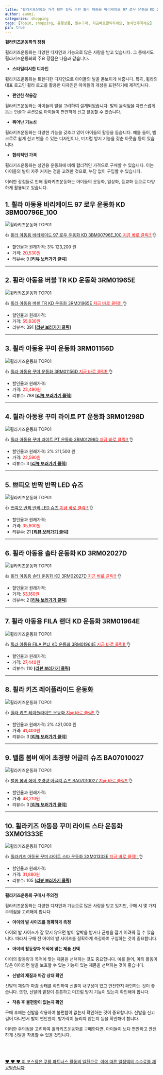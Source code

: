 ```yaml
---
title: "휠라키즈운동화 가격 확인 필독 추천 휠라 아동용 바리케이드 97 로우 운동화 KD 3BM00796E_100 비교 장점 구매가이드"
author: eunmi.
categories: shopping
tags: [Top10, shopping, 유행상품, 필수구매, 지금바로클릭하세요, 놓치면후회해요]
pin: true
---
```

**휠라키즈운동화의 장점**

휠라키즈운동화는 다양한 디자인과 기능으로 많은 사랑을 받고 있습니다. 그 중에서도 휠라키즈운동화의 주요 장점은 다음과 같습니다.

* **스타일리시한 디자인**

휠라키즈운동화는 트렌디한 디자인으로 아이들의 발을 돋보이게 해줍니다. 특히, 휠라의 대표 로고인 휠라 로고를 활용한 디자인은 아이들의 개성을 표현하기에 제격입니다.

* **편안한 착용감**

휠라키즈운동화는 아이들의 발을 고려하여 설계되었습니다. 발의 움직임을 자연스럽게 돕는 인솔과 쿠션으로 아이들이 편안하게 신고 활동할 수 있습니다.

* **뛰어난 기능성**

휠라키즈운동화는 다양한 기능을 갖추고 있어 아이들의 활동을 돕습니다. 예를 들어, 벨크로로 쉽게 신고 벗을 수 있는 디자인이나, 미끄럼 방지 기능을 갖춘 아웃솔 등이 있습니다.

* **합리적인 가격**

휠라키즈운동화는 성인용 운동화에 비해 합리적인 가격으로 구매할 수 있습니다. 이는 아이들의 발이 자주 커지는 점을 고려한 것으로, 부담 없이 구입할 수 있습니다.

이러한 장점들로 인해 휠라키즈운동화는 아이들의 운동화, 일상화, 등교화 등으로 다양하게 활용되고 있습니다.

   

## 1. 휠라 아동용 바리케이드 97 로우 운동화 KD 3BM00796E_100

![휠라키즈운동화 TOP01](https://thumbnail9.coupangcdn.com/thumbnails/remote/230x230ex/image/rs_quotation_api/5k5r9pc1/14eaa84a2a674bb0b98262eaf61f9261.jpg)


👍 [휠라 아동용 바리케이드 97 로우 운동화 KD 3BM00796E_100 <font color=red> 지금 바로 클릭!! </font> ](https://link.coupang.com/re/AFFSDP?lptag=AF3617701&subid=GithubCoopas&pageKey=6238986233&traceid=V0-153&itemId=12582460593&vendorItemId=79850466073) 👌 


- 할인율과 원래가격: 3%  123,200   원
- 가격: <span style='color:red'>20,530원</span>
- 리뷰수: 9  [**[리뷰 보러가기 클릭]**](https://link.coupang.com/re/AFFSDP?lptag=AF3617701&subid=GithubCoopas&pageKey=6238986233&traceid=V0-153&itemId=12582460593&vendorItemId=79850466073)

---


   

## 2. 휠라 아동용 버블 TR KD 운동화 3RM01965E

![휠라키즈운동화 TOP01](https://thumbnail6.coupangcdn.com/thumbnails/remote/230x230ex/image/retail/images/2855077543266299-76b33d3d-9f65-4410-9d0c-7274fabc3448.png)


👍 [휠라 아동용 버블 TR KD 운동화 3RM01965E <font color=red> 지금 바로 클릭!! </font> ](https://link.coupang.com/re/AFFSDP?lptag=AF3617701&subid=GithubCoopas&pageKey=6442059261&traceid=V0-153&itemId=13948630306&vendorItemId=81197845156) 👌 


- 할인율과 원래가격: 
- 가격: <span style='color:red'>55,930원</span>
- 리뷰수: 391  [**[리뷰 보러가기 클릭]**](https://link.coupang.com/re/AFFSDP?lptag=AF3617701&subid=GithubCoopas&pageKey=6442059261&traceid=V0-153&itemId=13948630306&vendorItemId=81197845156)

---


   

## 3. 휠라 아동용 꾸미 운동화 3RM01156D

![휠라키즈운동화 TOP01](https://thumbnail8.coupangcdn.com/thumbnails/remote/230x230ex/image/rs_quotation_api/obln6p25/0714b941d5984fbfbf02a9cb63933816.jpg)


👍 [휠라 아동용 꾸미 운동화 3RM01156D <font color=red> 지금 바로 클릭!! </font> ](https://link.coupang.com/re/AFFSDP?lptag=AF3617701&subid=GithubCoopas&pageKey=4841307775&traceid=V0-153&itemId=6257151521&vendorItemId=73453010438) 👌 


- 할인율과 원래가격: 
- 가격: <span style='color:red'>23,490원</span>
- 리뷰수: 788  [**[리뷰 보러가기 클릭]**](https://link.coupang.com/re/AFFSDP?lptag=AF3617701&subid=GithubCoopas&pageKey=4841307775&traceid=V0-153&itemId=6257151521&vendorItemId=73453010438)

---


   

## 4. 휠라 아동용 꾸미 라이트 PT 운동화 3RM01298D

![휠라키즈운동화 TOP01](https://thumbnail8.coupangcdn.com/thumbnails/remote/230x230ex/image/rs_quotation_api/h0ui1gw5/1b42f432d4d249e1a19fa22a4225d101.jpg)


👍 [휠라 아동용 꾸미 라이트 PT 운동화 3RM01298D <font color=red> 지금 바로 클릭!! </font> ](https://link.coupang.com/re/AFFSDP?lptag=AF3617701&subid=GithubCoopas&pageKey=4841307084&traceid=V0-153&itemId=11710181513&vendorItemId=78984355907) 👌 


- 할인율과 원래가격: 2%  211,500   원
- 가격: <span style='color:red'>22,590원</span>
- 리뷰수: 3  [**[리뷰 보러가기 클릭]**](https://link.coupang.com/re/AFFSDP?lptag=AF3617701&subid=GithubCoopas&pageKey=4841307084&traceid=V0-153&itemId=11710181513&vendorItemId=78984355907)

---


   

## 5. 쁘띠오 반짝 반짝 LED 슈즈

![휠라키즈운동화 TOP01](https://thumbnail8.coupangcdn.com/thumbnails/remote/230x230ex/image/vendor_inventory/fdf7/1591d7d13b501bf6cf1242d49a4f86fe040eb29ca24aa4e31bfa914c3867.jpg)


👍 [쁘띠오 반짝 반짝 LED 슈즈 <font color=red> 지금 바로 클릭!! </font> ](https://link.coupang.com/re/AFFSDP?lptag=AF3617701&subid=GithubCoopas&pageKey=6523320141&traceid=V0-153&itemId=14461997686&vendorItemId=81881112961) 👌 


- 할인율과 원래가격: 
- 가격: <span style='color:red'>35,900원</span>
- 리뷰수: 21  [**[리뷰 보러가기 클릭]**](https://link.coupang.com/re/AFFSDP?lptag=AF3617701&subid=GithubCoopas&pageKey=6523320141&traceid=V0-153&itemId=14461997686&vendorItemId=81881112961)

---


   

## 6. 휠라 아동용 솔타 운동화 KD 3RM02027D

![휠라키즈운동화 TOP01](https://thumbnail6.coupangcdn.com/thumbnails/remote/230x230ex/image/rs_quotation_api/uraybw3m/289d6b2935734424838af22725c6d503.jpg)


👍 [휠라 아동용 솔타 운동화 KD 3RM02027D <font color=red> 지금 바로 클릭!! </font> ](https://link.coupang.com/re/AFFSDP?lptag=AF3617701&subid=GithubCoopas&pageKey=6233035033&traceid=V0-153&itemId=12537144440&vendorItemId=79805564898) 👌 


- 할인율과 원래가격: 
- 가격: <span style='color:red'>53,160원</span>
- 리뷰수: 2  [**[리뷰 보러가기 클릭]**](https://link.coupang.com/re/AFFSDP?lptag=AF3617701&subid=GithubCoopas&pageKey=6233035033&traceid=V0-153&itemId=12537144440&vendorItemId=79805564898)

---


   

## 7. 휠라 아동용 FILA 랜더 KD 운동화 3RM01964E

![휠라키즈운동화 TOP01](https://thumbnail9.coupangcdn.com/thumbnails/remote/230x230ex/image/retail/images/4183405277311206-7cc3f726-2c33-484b-951b-5234fae4fb8d.jpg)


👍 [휠라 아동용 FILA 랜더 KD 운동화 3RM01964E <font color=red> 지금 바로 클릭!! </font> ](https://link.coupang.com/re/AFFSDP?lptag=AF3617701&subid=GithubCoopas&pageKey=6441890028&traceid=V0-153&itemId=13947873243&vendorItemId=81197102339) 👌 


- 할인율과 원래가격: 
- 가격: <span style='color:red'>27,440원</span>
- 리뷰수: 110  [**[리뷰 보러가기 클릭]**](https://link.coupang.com/re/AFFSDP?lptag=AF3617701&subid=GithubCoopas&pageKey=6441890028&traceid=V0-153&itemId=13947873243&vendorItemId=81197102339)

---


   

## 8. 휠라 키즈 레이플라이드 운동화

![휠라키즈운동화 TOP01](https://thumbnail9.coupangcdn.com/thumbnails/remote/230x230ex/image/vendor_inventory/e8d0/69a618b1e38d42cf86ca8b45cfda67058b507fef326c4c604515e32a817c.jpg)


👍 [휠라 키즈 레이플라이드 운동화 <font color=red> 지금 바로 클릭!! </font> ](https://link.coupang.com/re/AFFSDP?lptag=AF3617701&subid=GithubCoopas&pageKey=7032799631&traceid=V0-153&itemId=17361857858&vendorItemId=84565991695) 👌 


- 할인율과 원래가격: 2%  421,000   원
- 가격: <span style='color:red'>41,400원</span>
- 리뷰수: 3  [**[리뷰 보러가기 클릭]**](https://link.coupang.com/re/AFFSDP?lptag=AF3617701&subid=GithubCoopas&pageKey=7032799631&traceid=V0-153&itemId=17361857858&vendorItemId=84565991695)

---


   

## 9. 밸롭 봄버 에어 초경량 어글리 슈즈 BA07010027

![휠라키즈운동화 TOP01](https://thumbnail8.coupangcdn.com/thumbnails/remote/230x230ex/image/retail/images/2020/08/21/20/7/a36a5162-4f47-468b-b81a-e1ccdf091de2.jpg)


👍 [밸롭 봄버 에어 초경량 어글리 슈즈 BA07010027 <font color=red> 지금 바로 클릭!! </font> ](https://link.coupang.com/re/AFFSDP?lptag=AF3617701&subid=GithubCoopas&pageKey=1987806335&traceid=V0-153&itemId=3382110572&vendorItemId=71368762848) 👌 


- 할인율과 원래가격: 
- 가격: <span style='color:red'>48,210원</span>
- 리뷰수: 3  [**[리뷰 보러가기 클릭]**](https://link.coupang.com/re/AFFSDP?lptag=AF3617701&subid=GithubCoopas&pageKey=1987806335&traceid=V0-153&itemId=3382110572&vendorItemId=71368762848)

---


   

## 10. 휠라키즈 아동용 꾸미 라이트 스타 운동화 3XM01333E

![휠라키즈운동화 TOP01](https://thumbnail6.coupangcdn.com/thumbnails/remote/230x230ex/image/retail/images/1372889804335944-7728700a-38a5-4e09-bec2-664f7989eb31.jpg)


👍 [휠라키즈 아동용 꾸미 라이트 스타 운동화 3XM01333E <font color=red> 지금 바로 클릭!! </font> ](https://link.coupang.com/re/AFFSDP?lptag=AF3617701&subid=GithubCoopas&pageKey=6415337524&traceid=V0-153&itemId=13776405108&vendorItemId=81026931026) 👌 


- 할인율과 원래가격: 
- 가격: <span style='color:red'>31,880원</span>
- 리뷰수: 105  [**[리뷰 보러가기 클릭]**](https://link.coupang.com/re/AFFSDP?lptag=AF3617701&subid=GithubCoopas&pageKey=6415337524&traceid=V0-153&itemId=13776405108&vendorItemId=81026931026)

---
**휠라키즈운동화 구매시 주의점**

휠라키즈운동화는 다양한 디자인과 기능으로 많은 사랑을 받고 있지만, 구매 시 몇 가지 주의점을 고려해야 합니다.

* **아이의 발 사이즈를 정확하게 측정**

아이의 발 사이즈가 잘 맞지 않으면 발이 압박을 받거나 균형을 잡기 어려워 질 수 있습니다. 따라서 구매 전 아이의 발 사이즈를 정확하게 측정하여 구입하는 것이 중요합니다.

* **아이의 활동량과 목적에 맞는 제품 선택**

아이의 활동량과 목적에 맞는 제품을 선택하는 것도 중요합니다. 예를 들어, 야외 활동이 많은 아이라면 발을 보호할 수 있는 기능이 있는 제품을 선택하는 것이 좋습니다.

* **신발의 재질과 마감 상태 확인**

신발의 재질과 마감 상태를 확인하여 신발이 내구성이 있고 안전한지 확인하는 것이 좋습니다. 또한, 신발의 밑창이 튼튼하고 미끄럼 방지 기능이 있는지 확인해야 합니다.

* **착용 후 불편함이 없는지 확인**

구매 후에는 신발을 착용하여 불편함이 없는지 확인하는 것이 중요합니다. 신발을 신고 걸어 다니면서 발이 편안한지, 발가락이 눌리지 않는지 등을 확인해야 합니다.

이러한 주의점을 고려하여 휠라키즈운동화를 구매한다면, 아이들이 보다 편안하고 안전하게 신발을 착용할 수 있을 것입니다.<br><br><br><br><br> [ ❤ ❤ ❤ 이 포스팅은 쿠팡 파트너스 활동의 일환으로, 이에 따른 일정액의 수수료를 제공받습니다](https://link.coupang.com/a/bcEFyh)